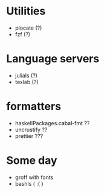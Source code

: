 # Utilities

- plocate (?)
- fzf (?)

# Language servers

- julials (?)
- texlab (?)

# formatters

- haskellPackages.cabal-fmt ??
- uncrustify ??
- prettier ???

# Some day

- groff with fonts
- bashls ( :( )
